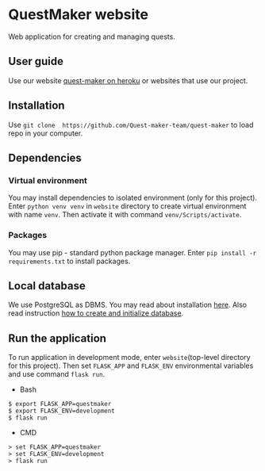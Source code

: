 # QuestMaker website
Web application for creating and managing quests.
## User guide
Use our website [quest-maker on heroku](https://quest-maker.herokuapp.com/) or websites that use our project.
## Installation
Use `git clone  https://github.com/Quest-maker-team/quest-maker` to load repo in your computer.
## Dependencies
### Virtual environment
You may install dependencies to isolated environment (only for this project).
Enter `python venv venv` in `website` directory to create virtual environment with name `venv`. 
Then activate it with command `venv/Scripts/activate`.
### Packages
You may use pip - standard python package manager.
Enter `pip install -r requirements.txt` to install packages.

## Local database
We use PostgreSQL as DBMS. You may read about installation [here](https://www.postgresql.org/docs/).
Also read instruction [how to create and initialize database](https://github.com/Quest-maker-team/quest-maker/blob/main/docs/db_guide.md). 

## Run the application
To run application in development mode, enter `website`(top-level
directory for this project). Then set `FLASK_APP` and `FLASK_ENV`
environmental variables and use command `flask run`.
+ Bash
```
$ export FLASK_APP=questmaker
$ export FLASK_ENV=development
$ flask run
```
+ CMD
```
> set FLASK_APP=questmaker
> set FLASK_ENV=development
> flask run
```